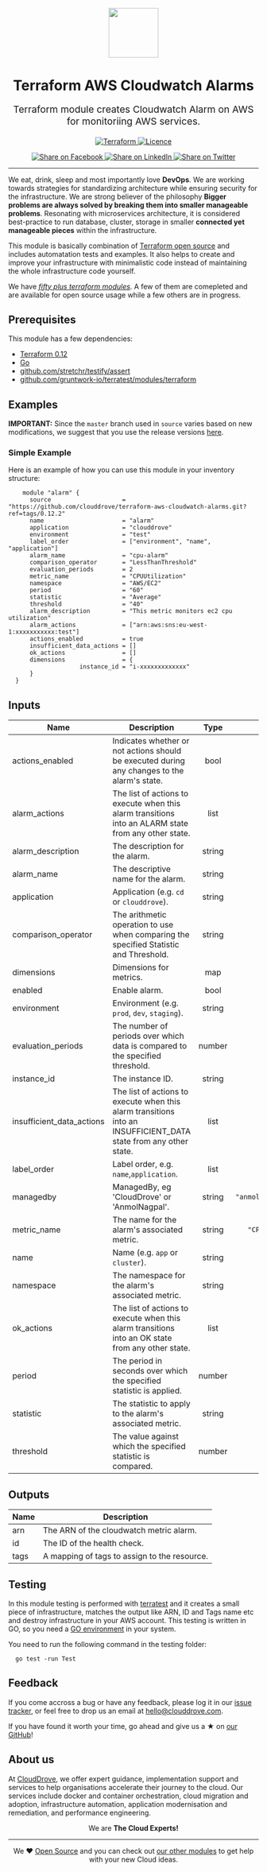 <!-- This file was automatically generated by the `geine`. Make all changes to `README.yaml` and run `make readme` to rebuild this file. -->

<p align="center"> <img src="https://user-images.githubusercontent.com/50652676/62349836-882fef80-b51e-11e9-99e3-7b974309c7e3.png" width="100" height="100"></p>


<h1 align="center">
    Terraform AWS Cloudwatch Alarms
</h1>

<p align="center" style="font-size: 1.2rem;">
    Terraform module creates Cloudwatch Alarm on AWS for monitoriing AWS services.
     </p>

<p align="center">

<a href="https://www.terraform.io">
  <img src="https://img.shields.io/badge/Terraform-v0.12-green" alt="Terraform">
</a>
<a href="LICENSE.md">
  <img src="https://img.shields.io/badge/License-MIT-blue.svg" alt="Licence">
</a>


</p>
<p align="center">

<a href='https://facebook.com/sharer/sharer.php?u=https://github.com/clouddrove/terraform-aws-cloudwatch-alarms'>
  <img title="Share on Facebook" src="https://user-images.githubusercontent.com/50652676/62817743-4f64cb80-bb59-11e9-90c7-b057252ded50.png" />
</a>
<a href='https://www.linkedin.com/shareArticle?mini=true&title=Terraform+AWS+Cloudwatch+Alarms&url=https://github.com/clouddrove/terraform-aws-cloudwatch-alarms'>
  <img title="Share on LinkedIn" src="https://user-images.githubusercontent.com/50652676/62817742-4e339e80-bb59-11e9-87b9-a1f68cae1049.png" />
</a>
<a href='https://twitter.com/intent/tweet/?text=Terraform+AWS+Cloudwatch+Alarms&url=https://github.com/clouddrove/terraform-aws-cloudwatch-alarms'>
  <img title="Share on Twitter" src="https://user-images.githubusercontent.com/50652676/62817740-4c69db00-bb59-11e9-8a79-3580fbbf6d5c.png" />
</a>

</p>
<hr>


We eat, drink, sleep and most importantly love **DevOps**. We are working towards strategies for standardizing architecture while ensuring security for the infrastructure. We are strong believer of the philosophy <b>Bigger problems are always solved by breaking them into smaller manageable problems</b>. Resonating with microservices architecture, it is considered best-practice to run database, cluster, storage in smaller <b>connected yet manageable pieces</b> within the infrastructure.

This module is basically combination of [Terraform open source](https://www.terraform.io/) and includes automatation tests and examples. It also helps to create and improve your infrastructure with minimalistic code instead of maintaining the whole infrastructure code yourself.

We have [*fifty plus terraform modules*][terraform_modules]. A few of them are comepleted and are available for open source usage while a few others are in progress.




## Prerequisites

This module has a few dependencies:

- [Terraform 0.12](https://learn.hashicorp.com/terraform/getting-started/install.html)
- [Go](https://golang.org/doc/install)
- [github.com/stretchr/testify/assert](https://github.com/stretchr/testify)
- [github.com/gruntwork-io/terratest/modules/terraform](https://github.com/gruntwork-io/terratest)







## Examples


**IMPORTANT:** Since the `master` branch used in `source` varies based on new modifications, we suggest that you use the release versions [here](https://github.com/clouddrove/terraform-aws-cloudwatch-alarms/releases).


### Simple Example
Here is an example of how you can use this module in your inventory structure:
```hcl
    module "alarm" {
      source                    = "https://github.com/clouddrove/terraform-aws-cloudwatch-alarms.git?ref=tags/0.12.2"
      name                      = "alarm"
      application               = "clouddrove"
      environment               = "test"
      label_order               = ["environment", "name", "application"]
      alarm_name                = "cpu-alarm"
      comparison_operator       = "LessThanThreshold"
      evaluation_periods        = 2
      metric_name               = "CPUUtilization"
      namespace                 = "AWS/EC2"
      period                    = "60"
      statistic                 = "Average"
      threshold                 = "40"
      alarm_description         = "This metric monitors ec2 cpu utilization"
      alarm_actions             = ["arn:aws:sns:eu-west-1:xxxxxxxxxxx:test"]
      actions_enabled           = true
      insufficient_data_actions = []
      ok_actions                = []
      dimensions                = {
                    instance_id = "i-xxxxxxxxxxxxx"
      }
  }
```






## Inputs

| Name | Description | Type | Default | Required |
|------|-------------|:----:|:-----:|:-----:|
| actions\_enabled | Indicates whether or not actions should be executed during any changes to the alarm's state. | bool | `"true"` | no |
| alarm\_actions | The list of actions to execute when this alarm transitions into an ALARM state from any other state. | list | `<list>` | no |
| alarm\_description | The description for the alarm. | string | `""` | no |
| alarm\_name | The descriptive name for the alarm. | string | n/a | yes |
| application | Application \(e.g. `cd` or `clouddrove`\). | string | `""` | no |
| comparison\_operator | The arithmetic operation to use when comparing the specified Statistic and Threshold. | string | n/a | yes |
| dimensions | Dimensions for metrics. | map | `<map>` | no |
| enabled | Enable alarm. | bool | `"true"` | no |
| environment | Environment \(e.g. `prod`, `dev`, `staging`\). | string | `""` | no |
| evaluation\_periods | The number of periods over which data is compared to the specified threshold. | number | n/a | yes |
| instance\_id | The instance ID. | string | `""` | no |
| insufficient\_data\_actions | The list of actions to execute when this alarm transitions into an INSUFFICIENT\_DATA state from any other state. | list | `<list>` | no |
| label\_order | Label order, e.g. `name`,`application`. | list | `<list>` | no |
| managedby | ManagedBy, eg 'CloudDrove' or 'AnmolNagpal'. | string | `"anmol@clouddrove.com"` | no |
| metric\_name | The name for the alarm's associated metric. | string | `"CPUUtilization"` | no |
| name | Name  \(e.g. `app` or `cluster`\). | string | `""` | no |
| namespace | The namespace for the alarm's associated metric. | string | `"AWS/EC2"` | no |
| ok\_actions | The list of actions to execute when this alarm transitions into an OK state from any other state. | list | `<list>` | no |
| period | The period in seconds over which the specified statistic is applied. | number | `"120"` | no |
| statistic | The statistic to apply to the alarm's associated metric. | string | `"Average"` | no |
| threshold | The value against which the specified statistic is compared. | number | `"40"` | no |

## Outputs

| Name | Description |
|------|-------------|
| arn | The ARN of the cloudwatch metric alarm. |
| id | The ID of the health check. |
| tags | A mapping of tags to assign to the resource. |




## Testing
In this module testing is performed with [terratest](https://github.com/gruntwork-io/terratest) and it creates a small piece of infrastructure, matches the output like ARN, ID and Tags name etc and destroy infrastructure in your AWS account. This testing is written in GO, so you need a [GO environment](https://golang.org/doc/install) in your system.

You need to run the following command in the testing folder:
```hcl
  go test -run Test
```



## Feedback
If you come accross a bug or have any feedback, please log it in our [issue tracker](https://github.com/clouddrove/terraform-aws-cloudwatch-alarms/issues), or feel free to drop us an email at [hello@clouddrove.com](mailto:hello@clouddrove.com).

If you have found it worth your time, go ahead and give us a ★ on [our GitHub](https://github.com/clouddrove/terraform-aws-cloudwatch-alarms)!

## About us

At [CloudDrove][website], we offer expert guidance, implementation support and services to help organisations accelerate their journey to the cloud. Our services include docker and container orchestration, cloud migration and adoption, infrastructure automation, application modernisation and remediation, and performance engineering.

<p align="center">We are <b> The Cloud Experts!</b></p>
<hr />
<p align="center">We ❤️  <a href="https://github.com/clouddrove">Open Source</a> and you can check out <a href="https://github.com/clouddrove">our other modules</a> to get help with your new Cloud ideas.</p>

  [website]: https://clouddrove.com
  [github]: https://github.com/clouddrove
  [linkedin]: https://cpco.io/linkedin
  [twitter]: https://twitter.com/clouddrove/
  [email]: https://clouddrove.com/contact-us.html
  [terraform_modules]: https://github.com/clouddrove?utf8=%E2%9C%93&q=terraform-&type=&language=
